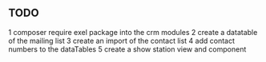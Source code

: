 ## TODO
1 composer require exel package into the crm modules 
2 create a datatable of the mailing list 
3 create an import of the contact list
4 add contact numbers to the dataTables 
5 create a show station view and component 